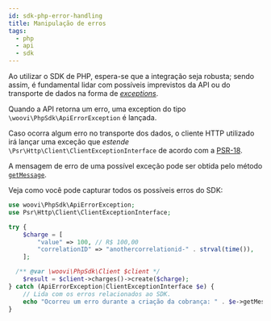 ```yaml
---
id: sdk-php-error-handling
title: Manipulação de erros
tags:
  - php
  - api
  - sdk
---
```


Ao utilizar o SDK de PHP, espera-se que a integração seja robusta; sendo assim, é fundamental lidar com possíveis imprevistos da API ou do transporte de dados na forma de [_exceptions_](https://www.php.net/manual/en/language.exceptions.php).

Quando a API retorna um erro, uma exception do tipo `\woovi\PhpSdk\ApiErrorException` é lançada.

Caso ocorra algum erro no transporte dos dados, o cliente HTTP utilizado irá lançar uma exceção que _estende_ `\Psr\Http\Client\ClientExceptionInterface` de acordo com a [PSR-18](https://www.php-fig.org/psr/psr-18/#clientexceptioninterface).

A mensagem de erro de uma possível exceção pode ser obtida pelo método  [`getMessage`](https://www.php.net/manual/pt_BR/exception.getmessage.php).

Veja como você pode capturar todos os possíveis erros do SDK:

```php
use woovi\PhpSdk\ApiErrorException;
use Psr\Http\Client\ClientExceptionInterface;

try {
    $charge = [
        "value" => 100, // R$ 100,00
        "correlationID" => "anothercorrelationid-" . strval(time()),
    ];

  /** @var \woovi\PhpSdk\Client $client */
    $result = $client->charges()->create($charge);
} catch (ApiErrorException|ClientExceptionInterface $e) {
    // Lida com os erros relacionados ao SDK.
    echo "Ocorreu um erro durante a criação da cobrança: " . $e->getMessage() . "<br>\n";
}
```